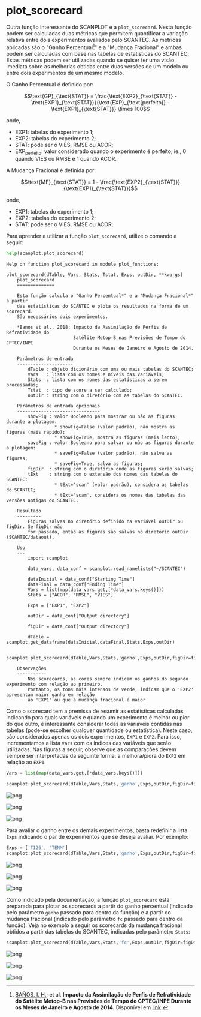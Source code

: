 # plot_scorecard

Outra função interessante do SCANPLOT é a `plot_scorecard`. Nesta função podem ser calculadas duas métricas que permitem quantificar a variação relativa entre dois experimentos avaliados pelo SCANTEC. As métricas aplicadas são o "Ganho Percentual[^1]" e a "Mudança Fracional" e ambas podem ser calculadas com base nas tabelas de estatisticas do SCANTEC. Estas métricas podem ser utilizadas quando se quiser ter uma visão imediata sobre as melhorias obtidas entre duas versões de um modelo ou entre dois experimentos de um mesmo modelo.

O Ganho Percentual é definido por:

$$\text{GP}_{\text{STAT}} = \frac{\text{EXP2}_{\text{STAT}} - \text{EXP1}_{\text{STAT}}}{\text{EXP}_{\text{perfeito}} - \text{EXP1}_{\text{STAT}}} \times 100$$

onde,

* $\text{EXP1}$: tabelas do experimento 1;
* $\text{EXP2}$: tabelas do experimento 2;
* $\text{STAT}$: pode ser o VIES, RMSE ou ACOR;
* $\text{EXP}_{\text{perfeito}}$: valor considerado quando o experimento é perfeito, ie., 0 quando VIES ou RMSE e 1 quando ACOR.

A Mudança Fracional é definida por:

$$\text{MF}_{\text{STAT}} = 1 - \frac{\text{EXP2}_{\text{STAT}}}{\text{EXP1}_{\text{STAT}}}$$

onde,

* $\text{EXP1}$: tabelas do experimento 1;
* $\text{EXP2}$: tabelas do experimento 2;
* $\text{STAT}$: pode ser o VIES, RMSE ou ACOR;

[^1]: [BAÑOS, I. H.](http://lattes.cnpq.br/6820161737155390); et al. **Impacto da Assimilação de Perfis de Refratividade do  Satélite Metop-B nas Previsões de Tempo do CPTEC/INPE Durante os Meses de Janeiro e Agosto de 2014.** Disponível em [link](https://www.scielo.br/scielo.php?script=sci_arttext&pid=S0102-77862018000100065).

Para aprender a utilizar a função `plot_scorecard`, utilize o comando a seguir:


```python
help(scanplot.plot_scorecard)
```

    Help on function plot_scorecard in module plot_functions:
    
    plot_scorecard(dTable, Vars, Stats, Tstat, Exps, outDir, **kwargs)
        plot_scorecard
        ==============
        
        Esta função calcula o "Ganho Percentual*" e a "Mudança Fracional*" a partir 
        das estatísticas do SCANTEC e plota os resultados na forma de um scorecard. 
        São necessários dois experimentos.
        
        *Banos et al., 2018: Impacto da Assimilação de Perfis de Refratividade do 
                             Satélite Metop-B nas Previsões de Tempo do CPTEC/INPE 
                             Durante os Meses de Janeiro e Agosto de 2014.
        
        Parâmetros de entrada
        ---------------------
            dTable : objeto dicionário com uma ou mais tabelas do SCANTEC;
            Vars   : lista com os nomes e níveis das variáveis;
            Stats  : lista com os nomes das estatísticas a serem processadas;
            Tstat  : tipo de score a ser calculado;
            outDir : string com o diretório com as tabelas do SCANTEC.
        
        Parâmetros de entrada opcionais
        -------------------------------
            showFig : valor Booleano para mostrar ou não as figuras durante a plotagem:
                      * showFig=False (valor padrão), não mostra as figuras (mais rápido);
                      * showFig=True, mostra as figuras (mais lento);
            saveFig : valor Booleano para salvar ou não as figuras durante a plotagem:
                      * saveFig=False (valor padrão), não salva as figuras;
                      * saveFig=True, salva as figuras;
            figDir  : string com o diretório onde as figuras serão salvas;
            tExt    : string com o extensão dos nomes das tabelas do SCANTEC:
                      * tExt='scan' (valor padrão), considera as tabelas do SCANTEC;
                      * tExt='scam', considera os nomes das tabelas das versões antigas do SCANTEC.
        
        Resultado
        ---------
            Figuras salvas no diretório definido na variável outDir ou figDir. Se figDir não
            for passado, então as figuras são salvas no diretório outDir (SCANTEC/dataout).
        
        Uso
        ---
            import scanplot 
            
            data_vars, data_conf = scanplot.read_namelists("~/SCANTEC")
            
            dataInicial = data_conf["Starting Time"]
            dataFinal = data_conf["Ending Time"]
            Vars = list(map(data_vars.get,[*data_vars.keys()]))
            Stats = ["ACOR", "RMSE", "VIES"]
        
            Exps = ["EXP1", "EXP2"]
        
            outDir = data_conf["Output directory"]
        
            figDir = data_conf["Output directory"]
            
            dTable = scanplot.get_dataframe(dataInicial,dataFinal,Stats,Exps,outDir)
            
            scanplot.plot_scorecard(dTable,Vars,Stats,'ganho',Exps,outDir,figDir=figDir,showFig=True,saveFig=True)
        
        Observações
        -----------
            Nos scorecards, as cores sempre indicam os ganhos do segundo experimento com relação ao primeiro.
            Portanto, os tons mais intensos de verde, indicam que o 'EXP2' apresentam maior ganho em relação 
            ao 'EXP1' ou que a mudança fracional é maior.
    


Como o scorecard tem a premissa de resumir as estatísticas calculadas indicando para quais variáveis e quando um experimento é melhor ou pior do que outro, é interessante considerar todas as variáveis contidas nas tabelas (pode-se escolher qualquer quantidade ou estatística). Neste caso, são considerados apenas os dois experimentos, `EXP1` e `EXP2`. Para isso, incrementamos a lista `Vars` com os índices das variáveis que serão utilizadas. Nas figuras a seguir, observe que as comparações devem sempre ser interpretadas da seguinte forma: a melhora/piora do `EXP2` em relação ao `EXP1`.


```python
Vars = list(map(data_vars.get,[*data_vars.keys()]))
```


```python
scanplot.plot_scorecard(dTable,Vars,Stats,'ganho',Exps,outDir,figDir=figDir,showFig=True,saveFig=True)
```


    
![png](./imgs/scorecard_output_4_0.png)
    



    
![png](./imgs/scorecard_output_4_1.png)
    



    
![png](./imgs/scorecard_output_4_2.png)
    


Para avaliar o ganho entre os demais experimentos, basta redefinir a lista `Exps` indicando o par de experimentos que se deseja avaliar. Por exemplo:


```python
Exps = ['T126', 'TENM']
scanplot.plot_scorecard(dTable,Vars,Stats,'ganho',Exps,outDir,figDir=figDir,showFig=True,saveFig=True)
```


    
![png](./imgs/scorecard_output_6_0.png)
    



    
![png](./imgs/scorecard_output_6_1.png)
    



    
![png](./imgs/scorecard_output_6_2.png)
    


Como indicado pela documentação, a função `plot_scorecard` está preparada para plotar os scorecards a partir do ganho percentual (indicado pelo parâmetro `ganho` passado para dentro da função) e a partir do mudança fracional (indicado pelo parâmetro `fc` passado para dentro da função). Veja no exemplo a seguir os scorecards da mudança fracional obtidos a partir das tabelas do SCANTEC, indicadas pelo parâmetro `Stats`:


```python
scanplot.plot_scorecard(dTable,Vars,Stats,'fc',Exps,outDir,figDir=figDir,showFig=True,saveFig=True)
```


    
![png](./imgs/scorecard_output_8_0.png)
    



    
![png](./imgs/scorecard_output_8_1.png)
    



    
![png](./imgs/scorecard_output_8_2.png)
    


